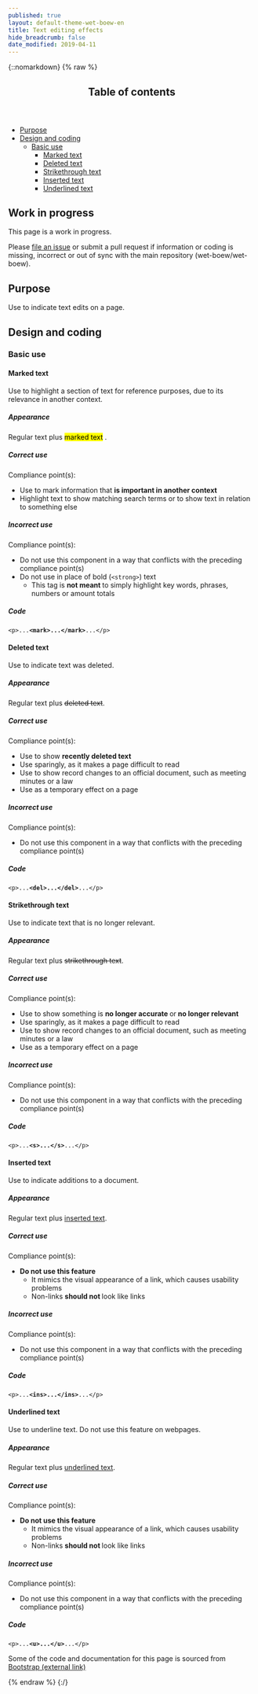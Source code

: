 ```yaml
---
published: true
layout: default-theme-wet-boew-en
title: Text editing effects
hide_breadcrumb: false
date_modified: 2019-04-11
---
```

{::nomarkdown}
{% raw %}
  <span class="wb-prettify all-pre"></span>
  <div class="row">
    <nav role="navigation" class="col-md-8">
      <div class="panel panel-default">
        <header class="panel-heading">
          <h2 class="panel-title">Table of contents</h2>
        </header>
        <div class="panel-body">
          <ul>
            <li><a href="#purpose">Purpose</a></li>
            <li> <a href="#design">Design and coding</a>
              <ul>
                <li> <a href="#basic">Basic use</a>
                  <ul>
                    <li><a href="#marked">Marked text</a></li>
                    <li> <a href="#deleted">Deleted text</a> </li>
                    <li><a href="#strikethrough">Strikethrough text</a></li>
                    <li><a href="#inserted">Inserted text</a></li>
                    <li><a href="#underlined">Underlined text</a></li>
                  </ul>
                </li>
              </ul>
            </li>
          </ul>
        </div>
      </div>
    </nav>
    <section class="col-md-4">
      <div class="panel panel-warning">
        <div class="panel-body">
          <h2 class="mrgn-tp-0 h4 text-warning"><span class="fa fa-exclamation-triangle"></span> Work in progress</h2>
          <p>This page is a work in progress.</p>
          <p>Please <a href="https://github.com/wet-boew/wet-boew-styleguide/issues/new">file an issue</a> or submit a pull request if information or coding is missing, incorrect or out of sync with the main repository (wet-boew/wet-boew).</p>
        </div>
      </div>
    </section>
  </div>
  <h2 id="purpose"><span class="fa-stack"><span class="fa fa-circle fa-stack-2x"></span><span class="fa fa-info fa-stack-1x fa-inverse"></span></span> Purpose</h2>
  <p>Use to indicate text edits on a page.</p>
  <h2 id="design"><span class="fa-stack"><span class="fa fa-circle fa-stack-2x"></span><span class="fa fa-paint-brush fa-stack-1x fa-inverse"></span></span> Design and coding</h2>
  <h3 id="basic">Basic use</h3>
  <h4 id="marked"><span class="fa-stack"><span class="fa fa-circle fa-stack-2x"></span><span class="far fa-edit fa-stack-1x fa-inverse"></span></span> Marked text</h4>
  <p>Use to highlight a section of text for reference purposes, due to its relevance in another context.</p>
  <div class="row">
    <div class="col-md-4">
      <div class="panel panel-default">
        <div class="panel-body">
          <h5 class="mrgn-tp-0">Appearance</h5>
          <p>Regular text plus
            <mark>marked text</mark>
            .</p>
        </div>
      </div>
    </div>
    <div class="col-md-4">
      <h5 class="mrgn-tp-0 text-success"><span class="glyphicon glyphicon-ok-circle"></span> Correct use</h5>
      <p>Compliance point(s):</p>
      <ul>
        <li>Use to mark information that <strong>is important in another context</strong></li>
        <li>Highlight text to show matching search terms or to show text in  relation to something else</li>
      </ul>
      <h5 class="mrgn-tp-0 text-danger"><span class="glyphicon glyphicon-remove-circle"></span> Incorrect use</h5>
      <p>Compliance point(s):</p>
      <ul>
        <li>Do not use this component in a way that conflicts with the preceding compliance <span class="nowrap">point(s)</span></li>
        <li>Do not use in place of bold (<code>&lt;strong&gt;</code>) text
          <ul>
            <li>This tag is <strong>not meant </strong>to simply highlight  key words, phrases, numbers or amount totals</li>
          </ul>
        </li>
      </ul>
    </div>
    <div class="col-md-4">
      <h5 class="mrgn-tp-0">Code</h5>
      <pre><code>&lt;p&gt;...<strong>&lt;mark&gt;...&lt;/mark&gt;</strong>...&lt;/p&gt;</code></pre>
    </div>
  </div>
  <h4 id="deleted"><span class="fa-stack"><span class="fa fa-circle fa-stack-2x"></span><span class="fas fa-trash-alt fa-stack-1x fa-inverse"></span></span> Deleted text</h4>
  <p>Use to indicate text was deleted.</p>
  <div class="row">
    <div class="col-md-4">
      <div class="panel panel-default">
        <div class="panel-body">
          <h5 class="mrgn-tp-0">Appearance</h5>
          <p>Regular text plus <del>deleted text</del>.</p>
        </div>
      </div>
    </div>
    <div class="col-md-4">
      <h5 class="mrgn-tp-0 text-success"><span class="glyphicon glyphicon-ok-circle"></span> Correct use</h5>
      <p>Compliance point(s):</p>
      <ul>
        <li>Use to show <strong>recently deleted text</strong></li>
        <li>Use sparingly, as it makes a page difficult to read</li>
        <li>Use to show record changes to an official document, such as meeting minutes or a law</li>
        <li>Use as a temporary effect on a page </li>
      </ul>
      <h5 class="mrgn-tp-0 text-danger"><span class="glyphicon glyphicon-remove-circle"></span> Incorrect use</h5>
      <p>Compliance point(s):</p>
      <ul>
        <li>Do not use this component in a way that conflicts with the preceding compliance <span class="nowrap">point(s)</span></li>
      </ul>
    </div>
    <div class="col-md-4">
      <h5 class="mrgn-tp-0">Code</h5>
      <pre><code>&lt;p&gt;...<strong>&lt;del&gt;...&lt;/del&gt;</strong>...&lt;/p&gt;</code></pre>
    </div>
  </div>
  <h4 id="strikethrough"><span class="fa-stack"><span class="fa fa-circle fa-stack-2x"></span><span class="fa fa-strikethrough fa-stack-1x fa-inverse"></span></span> Strikethrough text</h4>
  <p>Use to indicate text that is no longer relevant.</p>
  <div class="row">
    <div class="col-md-4">
      <div class="panel panel-default">
        <div class="panel-body">
          <h5 class="mrgn-tp-0">Appearance</h5>
          <p>Regular text plus <s>strikethrough text</s>.</p>
        </div>
      </div>
    </div>
    <div class="col-md-4">
      <h5 class="mrgn-tp-0 text-success"><span class="glyphicon glyphicon-ok-circle"></span> Correct use</h5>
      <p>Compliance point(s):</p>
      <ul>
        <li>Use to show something is <strong>no longer accurate </strong>or<strong> no longer relevant</strong></li>
        <li>Use sparingly, as it makes a page difficult to read</li>
        <li>Use to show record changes to an official document, such as meeting minutes or a law</li>
        <li>Use as a temporary effect on a page </li>
      </ul>
      <h5 class="mrgn-tp-0 text-danger"><span class="glyphicon glyphicon-remove-circle"></span> Incorrect use</h5>
      <p>Compliance point(s):</p>
      <ul>
        <li>Do not use this component in a way that conflicts with the preceding compliance <span class="nowrap">point(s)</span></li>
      </ul>
    </div>
    <div class="col-md-4">
      <h5 class="mrgn-tp-0">Code</h5>
      <pre><code>&lt;p&gt;...<strong>&lt;s&gt;...&lt;/s&gt;</strong>...&lt;/p&gt;</code></pre>
    </div>
  </div>
  <h4 id="inserted"><span class="fa-stack"><span class="fa fa-circle fa-stack-2x"></span><span class="fa fa-plus fa-stack-1x fa-inverse"></span></span> Inserted text</h4>
  <p>Use to indicate additions to a document. </p>
  <div class="row">
    <div class="col-md-4">
      <div class="panel panel-default">
        <div class="panel-body">
          <h5 class="mrgn-tp-0">Appearance</h5>
          <p>Regular text plus <ins>inserted text</ins>.</p>
        </div>
      </div>
    </div>
    <div class="col-md-4">
      <h5 class="mrgn-tp-0 text-success"><span class="glyphicon glyphicon-ok-circle"></span> Correct use</h5>
      <p>Compliance point(s):</p>
      <ul>
        <li><strong>Do not use this feature </strong>
          <ul>
            <li>It  mimics the visual appearance of a link, which  causes usability problems</li>
            <li>Non-links <strong>should not </strong>look like links </li>
          </ul>
        </li>
      </ul>
      <h5 class="mrgn-tp-0 text-danger"><span class="glyphicon glyphicon-remove-circle"></span> Incorrect use</h5>
      <p>Compliance point(s):</p>
      <ul>
        <li>Do not use this component in a way that conflicts with the preceding compliance <span class="nowrap">point(s)</span></li>
      </ul>
    </div>
    <div class="col-md-4">
      <h5 class="mrgn-tp-0">Code</h5>
      <pre><code>&lt;p&gt;...<strong>&lt;ins&gt;...&lt;/ins&gt;</strong>...&lt;/p&gt;</code></pre>
    </div>
  </div>
  <h4 id="underlined"><span class="fa-stack"><span class="fa fa-circle fa-stack-2x"></span><span class="fa fa-underline fa-stack-1x fa-inverse"></span></span> Underlined text</h4>
  <p>Use to underline text. Do not use this feature on  webpages.</p>
  <div class="row">
    <div class="col-md-4">
      <div class="panel panel-default">
        <div class="panel-body">
          <h5 class="mrgn-tp-0">Appearance</h5>
          <p>Regular text plus <u>underlined text</u>.</p>
        </div>
      </div>
    </div>
    <div class="col-md-4">
      <h5 class="mrgn-tp-0 text-success"><span class="glyphicon glyphicon-ok-circle"></span> Correct use</h5>
      <p>Compliance point(s):</p>
      <ul>
        <li><strong>Do not use this feature </strong>
<ul>
            <li>It  mimics the visual appearance of a link, which  causes usability problems</li>
            <li>Non-links <strong>should not </strong>look like links</li>
          </ul>
        </li>
      </ul>
      <h5 class="mrgn-tp-0 text-danger"><span class="glyphicon glyphicon-remove-circle"></span> Incorrect use</h5>
      <p>Compliance point(s):</p>
      <ul>
        <li>Do not use this component in a way that conflicts with the preceding compliance <span class="nowrap">point(s)</span></li>
      </ul>
    </div>
    <div class="col-md-4">
      <h5 class="mrgn-tp-0">Code</h5>
      <pre><code>&lt;p&gt;...<strong>&lt;u&gt;...&lt;/u&gt;</strong>...&lt;/p&gt;</code></pre>
    </div>
  </div>
  <p class="mrgn-tp-lg text-muted">Some of the code and documentation for this page is sourced from <a href="http://getbootstrap.com/" >Bootstrap<span  class="wb-inv"> (external link)</span></a></p>
{% endraw %}
{:/}

